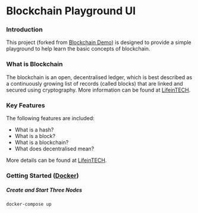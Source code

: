 # Blockchain Playground UI

### Introduction
This project (forked from [Blockchain Demo](https://github.com/anders94/blockchain-demo)) is designed to provide a simple playground to help learn the basic concepts of blockchain.

### What is Blockchain
The blockchain is an open, decentralised ledger, which is best described as a continuously growing list of records (called blocks) that are linked and secured using cryptography. More information can be found at  [LifeinTECH](http://lifeintech.com/2014/01/27/Blockchain/).

### Key Features
The following features are included:

* What is a hash?
* What is a block?
* What is a blockchain?
* What does decentralised mean?

More details can be found at [LifeinTECH](http://www.lifeintech.com/2017/10/23/Blockchain-Playground-UI/).

### Getting Started ([Docker](http://www.docker.com))
##### Create and Start Three Nodes
```
docker-compose up
```
